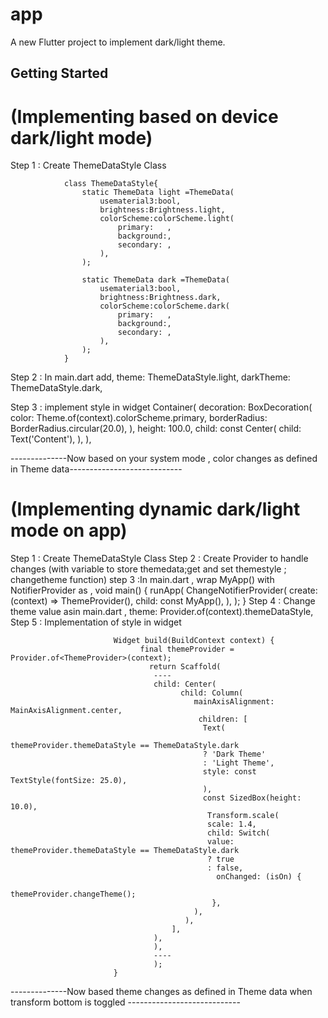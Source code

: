# app

A new Flutter project to implement dark/light theme.

## Getting Started

# (Implementing based on device dark/light mode)

Step 1 : Create ThemeDataStyle Class
 
                class ThemeDataStyle{
                    static ThemeData light =ThemeData(
                        usematerial3:bool,
                        brightness:Brightness.light,
                        colorScheme:colorScheme.light(
                            primary:   ,
                            background:,
                            secondary: ,
                        ),
                    );

                    static ThemeData dark =ThemeData(
                        usematerial3:bool,
                        brightness:Brightness.dark,
                        colorScheme:colorScheme.dark(
                            primary:   ,
                            background:,
                            secondary: ,
                        ),
                    );
                }

Step 2 : In main.dart add,
  theme: ThemeDataStyle.light, 
  darkTheme: ThemeDataStyle.dark,

Step 3 : implement style in widget
                 Container(
                       decoration: BoxDecoration(
                       color: Theme.of(context).colorScheme.primary,
                        borderRadius: BorderRadius.circular(20.0),
                       ),
                    height: 100.0,
                    child: const Center(
                    child: Text('Content'),
                   ),
                ),   

 --------------Now based on your system mode , color changes as defined in Theme data----------------------------

# (Implementing dynamic dark/light mode on app)
Step 1 : Create ThemeDataStyle Class
Step 2 : Create Provider to handle changes (with variable to store themedata;get and set themestyle ; changetheme function)
step 3 :In main.dart , wrap MyApp() with NotifierProvider as ,
                        void main() {
                                runApp(
                                   ChangeNotifierProvider(
                                   create: (context) => ThemeProvider(),
                                   child: const MyApp(),
                                  ),
                                );
                            }
Step 4 : Change theme value asin main.dart ,
                theme: Provider.of<ThemeProvider>(context).themeDataStyle,
Step 5 : Implementation of style in widget 

                           Widget build(BuildContext context) {
                                 final themeProvider = Provider.of<ThemeProvider>(context);
                                   return Scaffold(
                                    ----
                                    child: Center(
                                          child: Column(
                                             mainAxisAlignment: MainAxisAlignment.center,
                                              children: [
                                               Text(
                                               themeProvider.themeDataStyle == ThemeDataStyle.dark
                                               ? 'Dark Theme'
                                               : 'Light Theme',
                                               style: const TextStyle(fontSize: 25.0),
                                               ),
                                               const SizedBox(height: 10.0),
                                                Transform.scale(
                                                scale: 1.4,
                                                child: Switch(
                                                value: themeProvider.themeDataStyle == ThemeDataStyle.dark
                                                ? true
                                                : false,
                                                  onChanged: (isOn) {
                                                 themeProvider.changeTheme();
                                                 },
                                             ),
                                           ),
                                        ],
                                    ),
                                    ),
                                    ----
                                    );
                           } 

--------------Now based theme changes as defined in Theme data when transform bottom is toggled ----------------------------
        